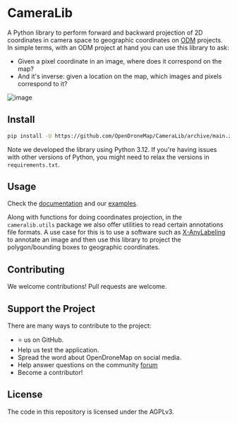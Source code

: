 # CameraLib

A Python library to perform forward and backward projection of 2D coordinates in camera space to geographic coordinates on [ODM](https://github.com/OpenDroneMap/ODM) projects. In simple terms, with an ODM project at hand you can use this library to ask:

 * Given a pixel coordinate in an image, where does it correspond on the map?
 * And it's inverse: given a location on the map, which images and pixels correspond to it?

![image](https://github.com/user-attachments/assets/00d14b1f-16fe-4123-a171-6ef3b774aeb9)

## Install

```bash
pip install -U https://github.com/OpenDroneMap/CameraLib/archive/main.zip
```

Note we developed the library using Python 3.12. If you're having issues with other versions of Python, you might need to relax the versions in `requirements.txt`.

## Usage

Check the [documentation](https://cameralib.readthedocs.io/) and our [examples](https://github.com/OpenDroneMap/CameraLib/tree/main/examples).

Along with functions for doing coordinates projection, in the `cameralib.utils` package we also offer utilities to read certain annotations file formats. A use case for this is to use a software such as [X-AnyLabeling](https://github.com/CVHub520/X-AnyLabeling/releases) to annotate an image and then use this library to project the polygon/bounding boxes to geographic coordinates.

## Contributing

We welcome contributions! Pull requests are welcome.

## Support the Project

There are many ways to contribute to the project:

 - ⭐️ us on GitHub.
 - Help us test the application.
 - Spread the word about OpenDroneMap on social media.
 - Help answer questions on the community [forum](https://community.opendronemap.org)
 - Become a contributor!

 ## License

The code in this repository is licensed under the AGPLv3.